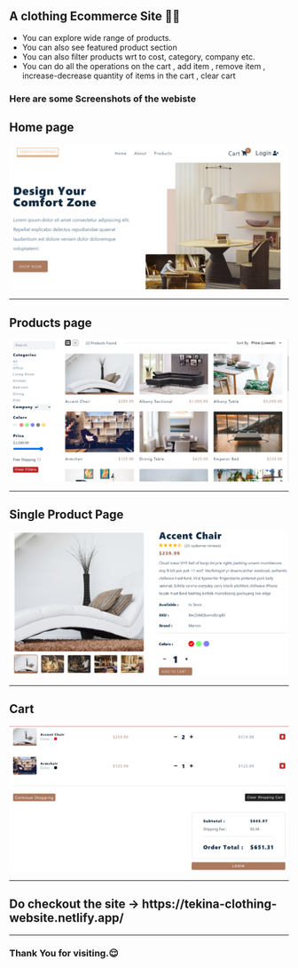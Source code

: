 <h2>A clothing Ecommerce Site 👚👕</h2>
<ul>
  <li>You can explore wide range of products.</li>
  <li>You can also see featured product section</li>
  <li>You can also filter products wrt to cost, category, company etc. </li>
  <li>You can do all the operations on the cart , add item , remove item , increase-decrease quantity of items in the cart , clear cart</li>
</ul>
<h3>Here are some Screenshots of the webiste</h3>
<h2>Home page</h2>
<img src="Screenshot (260).png">
<hr>
<h2>Products page</h2>
<img src="Screenshot (261).png">
<hr>
<h2>Single Product Page</h2>
<img src="Screenshot (262).png">
<hr>
<h2>Cart</h2>
<img src="Screenshot (263).png">
<hr>
<h2>
Do checkout the site -> https://tekina-clothing-website.netlify.app/ 
  </h2>
<hr>
<h3>
  Thank You for visiting.😌
</h3>



